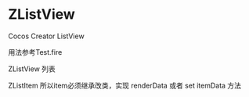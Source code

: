 # ZListView
 Cocos Creator ListView

用法参考Test.fire

ZListView
列表

ZListItem
所以item必须继承改类，实现 renderData 或者 set itemData 方法